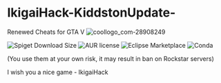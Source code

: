 # IkigaiHack-KiddstonUpdate-

Renewed Cheats for GTA V
![coollogo_com-28908249](https://user-images.githubusercontent.com/79818491/147389311-b9dd30b8-0255-43d6-b974-ec47469af065.gif)


<img alt="Spiget Download Size" src="https://img.shields.io/spiget/download-size/64353">
<img alt="AUR license" src="https://img.shields.io/aur/license/android-studio">
<img alt="Eclipse Marketplace" src="https://img.shields.io/eclipse-marketplace/last-update/notepad4e">
<img alt="Conda" src="https://img.shields.io/conda/pn/conda-forge/python?style=for-the-badge">

(You use them at your own risk, it may result in ban on Rockstar servers)



I wish you a nice game - IkigaiHack
